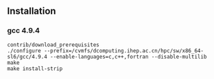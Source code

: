 ## Installation

### gcc 4.9.4

```
contrib/download_prerequisites
./configure --prefix=/cvmfs/dcomputing.ihep.ac.cn/hpc/sw/x86_64-sl6/gcc/4.9.4 --enable-languages=c,c++,fortran --disable-multilib
make
make install-strip
```
